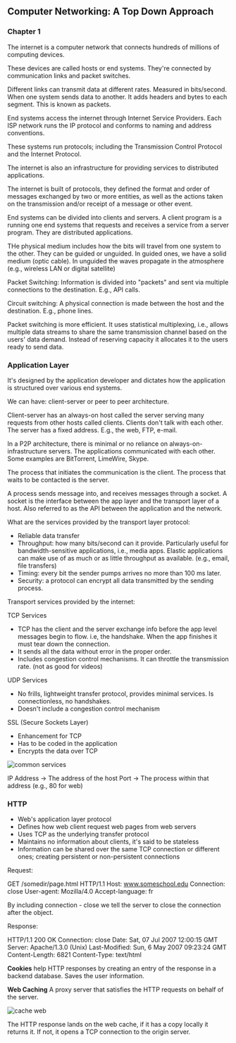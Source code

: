 
## Computer Networking: A Top Down Approach

### Chapter 1

The internet is a computer network that connects hundreds of millions of computing devices.

These devices are called hosts or end systems. They're connected by communication links and packet switches.

Different links can transmit data at different rates. Measured in bits/second. When one system sends data to another. It adds headers and bytes to each segment. This is known as packets.

End systems access the internet through Internet Service Providers. Each ISP network runs the IP protocol and conforms to naming and address conventions.

These systems run protocols; including the Transmission Control Protocol and the Internet Protocol.

The internet is also an infrastructure for providing services to distributed applications.

The internet is built of protocols, they defined the format and order of messages exchanged by two or more entities, as well as the actions taken on the transmission and/or receipt of a message or other event.

End systems can be divided into clients and servers. A client program is a running one end systems that requests and receives a service from a server program. They are distributed applications.

THe physical medium includes how the bits will travel from one system to the other. They can be guided or unguided. In guided ones, we have a solid medium (optic cable). In unguided the waves propagate in the atmosphere (e.g., wireless LAN or digital satellite)

Packet Switching: Information is divided into "packets" and sent via multiple connections to the destination. E.g., API calls.

Circuit switching: A physical connection is made between the host and the destination. E.g., phone lines.

Packet switching is more efficient. It uses statistical multiplexing, i.e., allows multiple data streams to share the same transmission channel based on the users' data demand. Instead of reserving capacity it allocates it to the users ready to send data.

### Application Layer

It's designed by the application developer and dictates how the application is structured over various end systems.

We can have: client-server or peer to peer architecture. 

Client-server has an always-on host called the server serving many requests from other hosts called clients. Clients don't talk with each other. The server has a fixed address. E.g., the web, FTP, e-mail.

In a P2P architecture, there is minimal or no reliance on always-on-infrastructure servers. The applications communicated with each other. Some examples are BitTorrent, LimeWire, Skype.

The process that initiates the communication is the client. The process that waits to be contacted is the server.

A process sends message into, and receives messages through a socket. A socket is the interface between the app layer and the transport layer of a host. Also referred to as the API between the application and the network.

What are the services provided by the transport layer protocol:
- Reliable data transfer
- Throughput: how many bits/second can it provide. Particularly useful for bandwidth-sensitive applications, i.e., media apps. Elastic applications can make use of as much or as little throughput as available. (e.g., email, file transfers)
- Timing: every bit the sender pumps arrives no more than 100 ms later.
- Security: a protocol can encrypt all data transmitted by the sending process. 

Transport services provided by the internet:

TCP Services
- TCP has the client and the server exchange info before the app level messages begin to flow. i.e, the handshake. When the app finishes it must tear down the connection.
- It sends all the data without error in the proper order.
- Includes congestion control mechanisms. It can throttle the transmission rate. (not as good for videos)

UDP Services
- No frills, lightweight transfer protocol, provides minimal services. Is connectionless, no handshakes.
- Doesn't include a congestion control mechanism

SSL (Secure Sockets Layer)
- Enhancement for TCP
- Has to  be coded in the application
- Encrypts the data over TCP

![common services](https://www.linyibin.cn/images/Technology-ComputerNetworking-Internet-PopularApplications.png)

IP Address -> The address of the host
Port -> The process within that address (e.g., 80 for web)

### HTTP
- Web's application layer protocol
- Defines how web client request web pages from web servers
- Uses TCP as the underlying transfer protocol
- Maintains no information about clients, it's said to be stateless
- Information can be shared over the same TCP connection or different ones; creating persistent or non-persistent connections

Request:

GET /somedir/page.html HTTP/1.1 
Host: www.someschool.edu
Connection: close
User-agent: Mozilla/4.0
Accept-language: fr

By including connection - close we tell the server to close the connection after the object.

Response:

HTTP/1.1 200 OK 
Connection: close
Date: Sat, 07 Jul 2007 12:00:15 GMT
Server: Apache/1.3.0 (Unix)
Last-Modified: Sun, 6 May 2007 09:23:24 GMT
Content-Length: 6821
Content-Type: text/html

**Cookies** help HTTP responses by creating an entry of the response in a backend database. Saves the user information.

**Web Caching**
A proxy server that satisfies the HTTP requests on behalf of the server.

![cache web](https://mscancer22.tripod.com/sitebuildercontent/sitebuilderpictures/kurose_320719_c02f10.gif)

The HTTP response lands on the web cache, if it has a copy locally it returns it. If not, it opens a TCP connection to the origin server.

